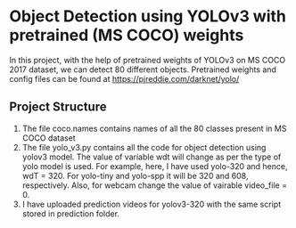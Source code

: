 # Object Detection using YOLOv3 with pretrained (MS COCO) weights
 
In this project, with the help of pretrained weights of YOLOv3 on MS COCO 2017 dataset, we can detect 80 different objects. Pretrained weights and config files can be found at https://pjreddie.com/darknet/yolo/

## Project Structure
1. The file coco.names contains names of all the 80 classes present in MS COCO dataset
2. The file yolo_v3.py contains all the code for object detection using yolov3 model. The value of variable wdt will change as per the type of yolo model is used. For example, here, I have used yolo-320 and hence, wdT = 320. For yolo-tiny and yolo-spp it will be 320 and 608, respectively. Also, for webcam change the value of vairable video_file = 0. 
3. I have uploaded prediction videos for yolov3-320 with the same script stored in prediction folder.
